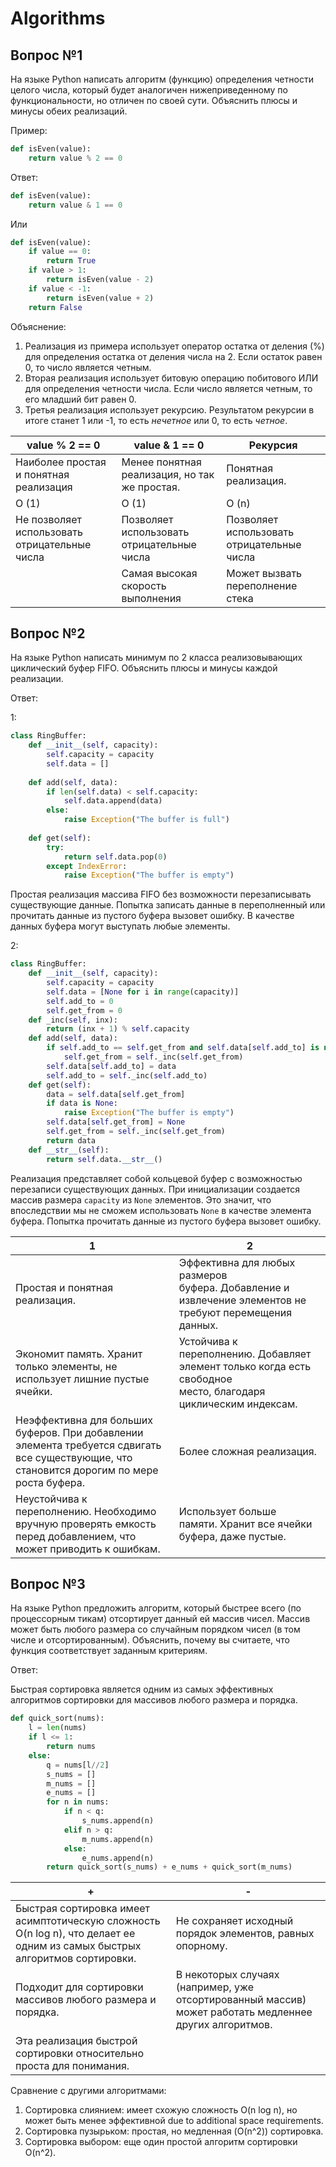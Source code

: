 # Algorithms

## Вопрос №1

На языке Python написать алгоритм (функцию) определения четности целого числа, который будет аналогичен нижеприведенному по функциональности, но отличен по своей сути. Объяснить плюсы и минусы обеих реализаций.

Пример:
```Python
def isEven(value):
	return value % 2 == 0
```
Ответ:
```Python
def isEven(value):
    return value & 1 == 0
```
Или
``` Python
def isEven(value):
	if value == 0:
		return True
	if value > 1:
		return isEven(value - 2)
	if value < -1:
		return isEven(value + 2)
	return False
```
Объяснение:

1. Реализация из примера использует оператор остатка от деления (%) для определения остатка от деления числа на 2. Если остаток равен 0, то число является четным.
2. Вторая реализация использует битовую операцию побитового ИЛИ для определения четности числа. Если число является четным, то его младший бит равен 0.
3. Третья реализация использует рекурсию. Результатом рекурсии в итоге станет 1 или -1, то есть *нечетное* или 0, то есть *четное*.

| value % 2 == 0 | value & 1 == 0 | Рекурсия |
| ---- | ---- | ---- |
| Наиболее простая и понятная реализация | Менее понятная реализация, но так же простая. | Понятная реализация. |
| O (1) | O (1) | O (n) |
| Не позволяет использовать отрицательные числа | Позволяет использовать отрицательные числа | Позволяет использовать отрицательные числа |
|  | Самая высокая скорость выполнения | Может вызвать переполнение стека |


## Вопрос №2

На языке Python написать минимум по 2 класса реализовывающих циклический буфер FIFO. Объяснить плюсы и минусы каждой реализации.

Ответ:

1:
```Python
class RingBuffer:
    def __init__(self, capacity):
        self.capacity = capacity
        self.data = []
    
    def add(self, data):
        if len(self.data) < self.capacity:
            self.data.append(data)
        else:
            raise Exception("The buffer is full")
        
    def get(self):
        try:
            return self.data.pop(0)
        except IndexError:
            raise Exception("The buffer is empty")
```
Простая реализация массива FIFO без возможности перезаписывать существующие данные. Попытка записать данные в переполненный или прочитать данные из пустого буфера вызовет ошибку. В качестве данных буфера могут выступать любые элементы.

2:
```Python
class RingBuffer:
	def __init__(self, capacity):
		self.capacity = capacity
		self.data = [None for i in range(capacity)]
		self.add_to = 0
		self.get_from = 0
	def _inc(self, inx):
		return (inx + 1) % self.capacity
	def add(self, data):
		if self.add_to == self.get_from and self.data[self.add_to] is not None:
			self.get_from = self._inc(self.get_from)
		self.data[self.add_to] = data
		self.add_to = self._inc(self.add_to)
	def get(self):
		data = self.data[self.get_from]
		if data is None:
			raise Exception("The buffer is empty")
		self.data[self.get_from] = None
		self.get_from = self._inc(self.get_from)
		return data
	def __str__(self):
		return self.data.__str__()
```
Реализация представляет собой кольцевой буфер с возможностью перезаписи существующих данных. При инициализации создается массив размера `capacity` из `None` элементов. Это значит, что впоследствии мы не сможем использовать `None` в качестве элемента буфера. Попытка прочитать данные из пустого буфера вызовет ошибку.

| 1 | 2 |
| ---- | ---- |
| Простая и понятная реализация. | Эффективна для любых размеров буфера. Добавление и извлечение элементов не требуют перемещения данных. |
| Экономит память. Хранит только элементы, не использует лишние пустые ячейки. | Устойчива к переполнению. Добавляет элемент только когда есть свободное место, благодаря циклическим индексам. |
| Неэффективна для больших буферов. При добавлении элемента требуется сдвигать все существующие, что становится дорогим по мере роста буфера. | Более сложная реализация. |
| Неустойчива к переполнению. Необходимо вручную проверять емкость перед добавлением, что может приводить к ошибкам. | Использует больше памяти. Хранит все ячейки буфера, даже пустые. |

## Вопрос №3
На языке Python предложить алгоритм, который быстрее всего (по процессорным тикам) отсортирует данный ей массив чисел. Массив может быть любого размера со случайным порядком чисел (в том числе и отсортированным). Объяснить, почему вы считаете, что функция соответствует заданным критериям.

Ответ:

Быстрая сортировка является одним из самых эффективных алгоритмов сортировки для массивов любого размера и порядка.

```Python
def quick_sort(nums):
	l = len(nums)
	if l <= 1:
		return nums
	else:
		q = nums[l//2]
		s_nums = []
		m_nums = []
		e_nums = []
		for n in nums:
			if n < q:
				s_nums.append(n)
			elif n > q:
				m_nums.append(n)
			else:
				e_nums.append(n)
		return quick_sort(s_nums) + e_nums + quick_sort(m_nums)
```

| + | - |
| ---- | ---- |
| Быстрая сортировка имеет асимптотическую сложность O(n log n), что делает ее одним из самых быстрых алгоритмов сортировки. | Не сохраняет исходный порядок элементов, равных опорному. |
| Подходит для сортировки массивов любого размера и порядка. | В некоторых случаях (например, уже отсортированный массив) может работать медленнее других алгоритмов. |
| Эта реализация быстрой сортировки относительно проста для понимания. |  |
Сравнение с другими алгоритмами:

1. Сортировка слиянием: имеет схожую сложность O(n log n), но может быть менее эффективной due to additional space requirements.
2. Сортировка пузырьком: простая, но медленная (O(n^2)) сортировка.
3. Сортировка выбором: еще один простой алгоритм сортировки O(n^2).
